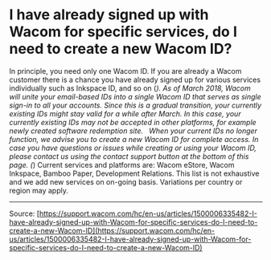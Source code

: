 # I have already signed up with Wacom for specific services, do I need to create a new Wacom ID?

In principle, you need only one Wacom ID.
 If you are already a Wacom customer there is a chance you have already signed up for various services individually such as Inkspace ID, and so on (*).
 As of March 2018, Wacom will unite your email-based IDs into a single Wacom ID that serves as single sign-in to all your accounts. Since this is a gradual transition, your currently existing IDs might stay valid for a while after March. In this case, your currently existing IDs may not be accepted in other platforms, for example newly created software redemption site.  
 When your current IDs no longer function, we advise you to create a new Wacom ID for complete access.
 In case you have questions or issues while creating or using your Wacom ID, please contact us using the contact support button at the bottom of this page.
 (*) Current services and platforms are: Wacom eStore, Wacom Inkspace, Bamboo Paper, Development Relations. This list is not exhaustive and we add new services on on-going basis. Variations per country or region may apply.

---
Source: [https://support.wacom.com/hc/en-us/articles/1500006335482-I-have-already-signed-up-with-Wacom-for-specific-services-do-I-need-to-create-a-new-Wacom-ID](https://support.wacom.com/hc/en-us/articles/1500006335482-I-have-already-signed-up-with-Wacom-for-specific-services-do-I-need-to-create-a-new-Wacom-ID)
